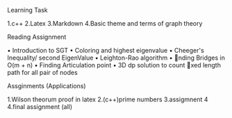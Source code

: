 Learning Task

1.c++
2.Latex
3.Markdown
4.Basic theme and terms of graph theory

Reading Assignment

• Introduction to SGT
• Coloring and highest eigenvalue
• Cheeger's Inequality/ second EigenValue • Leighton-Rao algorithm
• 􏰂nding Bridges in O(m + n)
• Finding Articulation point
• 3D dp solution to count 􏰂xed length path for all pair of nodes
 
 
 Assginments (Applications)
 
 1.Wilson theorum proof in latex
 2.(c++)prime numbers
 3.assigmnent 4
 4.final assignment (all)
 
